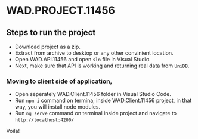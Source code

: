 # WAD.PROJECT.11456 

## Steps to run the project
- Download project as a zip.
- Extract from archive to desktop or any other convinient location.
- Open WAD.API.11456 and open `sln` file in Visual Studio.
- Next, make sure that API is working and returning real data from `UniDB`. 
### Moving to client side of application, 
- Open seperately WAD.Client.11456 folder in Visual Studio Code.
- Run `npm i` command on termina; inside WAD.Client.11456 project, in that way, you will install node modules.
- Run `ng serve` command on terminal inside project and navigate to `http://localhost:4200/`

Voila!
